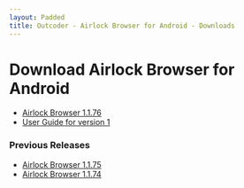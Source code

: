 ```yaml
---
layout: Padded
title: Outcoder - Airlock Browser for Android - Downloads
---
```


# Download Airlock Browser for Android

* [Airlock Browser 1.1.76](https://github.com/OutcoderSoftware/AirlockBrowser/releases/download/v1.1.76/com.outcoder.ibrowser.apk)  
* [User Guide for version 1](../UserGuides/V1/)

### Previous Releases

* [Airlock Browser 1.1.75](https://github.com/OutcoderSoftware/AirlockBrowser/releases/download/v1.1.75/com.outcoder.ibrowser.apk)
* [Airlock Browser 1.1.74](https://github.com/OutcoderSoftware/AirlockBrowser/releases/download/v1.1.74/com.outcoder.ibrowser.apk)  
